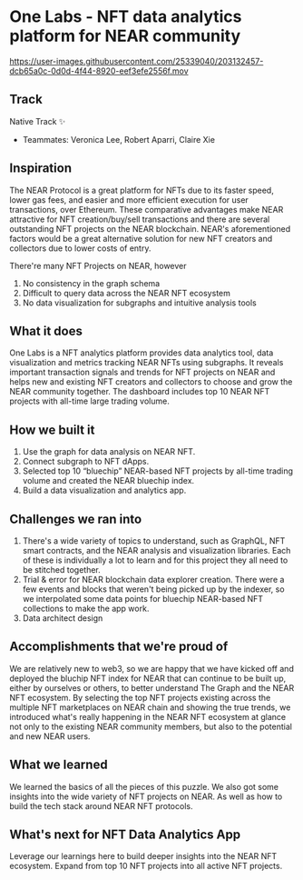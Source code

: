 # One Labs - NFT data analytics platform for NEAR community 


https://user-images.githubusercontent.com/25339040/203132457-dcb65a0c-0d0d-4f44-8920-eef3efe2556f.mov


## Track 
Native Track ✨
- Teammates: Veronica Lee, Robert Aparri, Claire Xie


## Inspiration
The NEAR Protocol is a great platform for NFTs due to its faster speed, lower gas fees, and easier and more efficient execution for user transactions, over Ethereum. These comparative advantages make NEAR attractive for NFT creation/buy/sell transactions and there are several outstanding NFT projects on the NEAR blockchain. NEAR's aforementioned factors would be a great alternative solution for new NFT creators and collectors due to lower costs of entry.

There're many NFT Projects on NEAR, however 
1) No consistency in the graph schema
2) Difficult to query data across the NEAR NFT ecosystem
3) No data visualization for subgraphs and intuitive analysis tools

## What it does
One Labs is a NFT analytics platform provides data analytics tool, data visualization and metrics tracking NEAR NFTs using subgraphs. It reveals important transaction signals and trends for NFT projects on NEAR and helps new and existing NFT creators and collectors to choose and grow the NEAR community together. The dashboard includes top 10 NEAR NFT projects with all-time large trading volume. 

## How we built it
1. Use the graph for data analysis on NEAR NFT.
2. Connect subgraph to NFT dApps.
3. Selected top 10 “bluechip” NEAR-based NFT projects by all-time trading volume and created the NEAR bluechip index. 
4. Build a data visualization and analytics app. 

## Challenges we ran into
1. There's a wide variety of topics to understand, such as GraphQL, NFT smart contracts, and the NEAR analysis and visualization libraries. Each of these is individually a lot to learn and for this project they all need to be stitched together.
2. Trial & error for NEAR blockchain data explorer creation. There were a few events and blocks that weren't being picked up by the indexer, so we interpolated some data points for bluechip NEAR-based NFT collections to make the app work.
3. Data architect design

## Accomplishments that we're proud of
We are relatively new to web3, so we are happy that we have kicked off and deployed the bluchip NFT index for NEAR that can continue to be built up, either by ourselves or others, to better understand The Graph and the NEAR NFT ecosystem. By selecting the top NFT projects existing across the multiple NFT marketplaces on NEAR chain and showing the true trends, we introduced what's really happening in the NEAR NFT ecosystem at glance not only to the existing NEAR community members, but also to the potential and new NEAR users. 

## What we learned
We learned the basics of all the pieces of this puzzle. We also got some insights into the wide variety of NFT projects on NEAR. As well as how to build the tech stack around NEAR NFT protocols.

## What's next for NFT Data Analytics App
Leverage our learnings here to build deeper insights into the NEAR NFT ecosystem. Expand from top 10 NFT projects into all active NFT projects.
